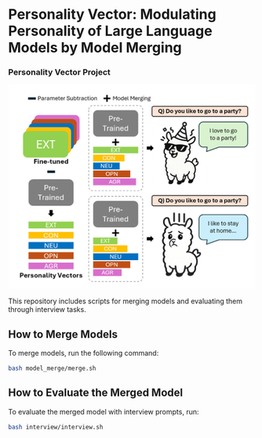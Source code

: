 # Personality Vector: Modulating Personality of Large Language Models by Model Merging

### Personality Vector Project
![](image/figure1_git.png)

This repository includes scripts for merging models and evaluating them through interview tasks.

## How to Merge Models

To merge models, run the following command:

```bash
bash model_merge/merge.sh
```
## How to Evaluate the Merged Model

To evaluate the merged model with interview prompts, run:

```bash
bash interview/interview.sh
```
